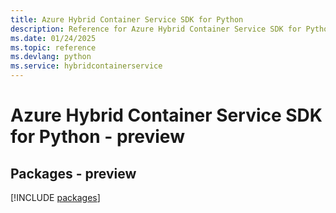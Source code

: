 ```yaml
---
title: Azure Hybrid Container Service SDK for Python
description: Reference for Azure Hybrid Container Service SDK for Python
ms.date: 01/24/2025
ms.topic: reference
ms.devlang: python
ms.service: hybridcontainerservice
---
```

# Azure Hybrid Container Service SDK for Python - preview
## Packages - preview
[!INCLUDE [packages](hybrid-container-service-index.md)]